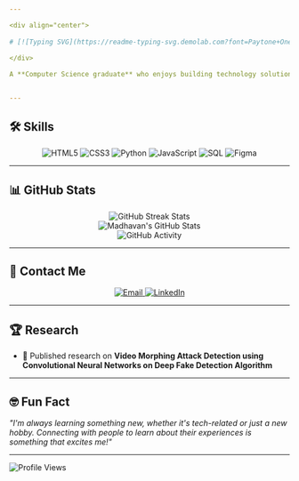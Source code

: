 ```yaml
---

<div align="center">
  
# [![Typing SVG](https://readme-typing-svg.demolab.com?font=Paytone+One&size=40&letterSpacing=2px&duration=4000&pause=1000&color=FFCC66&center=true&width=435&lines=Hi+there+%F0%9F%91%8B;I'm+Madhavan!)](https://git.io/typing-svg)
  
</div>

A **Computer Science graduate** who enjoys building technology solutions and exploring new ideas. I have some experience in Front-end Development, machine learning, and in Generative AI and I'm always keen on collaborating to create something amazing.


---
```


## 🛠 Skills

<p align="center">
  <img src="https://img.shields.io/badge/HTML5-FFCC66?style=for-the-badge&logo=html5&logoColor=black" alt="HTML5">
  <img src="https://img.shields.io/badge/CSS3-F2E6D9?style=for-the-badge&logo=css3&logoColor=black" alt="CSS3">
  <img src="https://img.shields.io/badge/Python-FFCC66?style=for-the-badge&logo=python&logoColor=black" alt="Python">
  <img src="https://img.shields.io/badge/JavaScript-F2E6D9?style=for-the-badge&logo=javascript&logoColor=black" alt="JavaScript">
  <img src="https://img.shields.io/badge/SQL-FFCC66?style=for-the-badge&logo=mysql&logoColor=black" alt="SQL">
  <img src="https://img.shields.io/badge/Figma-F2E6D9?style=for-the-badge&logo=figma&logoColor=black" alt="Figma">

</p>

---

## 📊 GitHub Stats

<p align="center">
  <img src="https://github-readme-streak-stats.herokuapp.com/?user=R-Madhavan&theme=highcontrast&hide_border=true&background=1C1C1C&stroke=FFCC66&ring=FFCC66&fire=F2E6D9&currStreakLabel=FFCC66" alt="GitHub Streak Stats" />
  <br>
  <img src="https://github-readme-stats.vercel.app/api?username=R-Madhavan&show_icons=true&theme=highcontrast&icon_color=FFCC66&title_color=FFCC66&text_color=F2F2F2&bg_color=1C1C1C" alt="Madhavan's GitHub Stats" />
  <br>
  <img src="https://github-profile-summary-cards.vercel.app/api/cards/profile-details?username=R-Madhavan&theme=highcontrast&background=1C1C1C&title_color=FFCC66&text_color=F2E6D9" alt="GitHub Activity" />
</p>

---

## 📧 Contact Me

<p align="center">
  <a href="mailto:madhavan3102002@gmail.com?subject=Hello%20Madhavan!&body=I%20found%20your%20GitHub%20profile%20and%20wanted%20to%20reach%20out.">
    <img src="https://img.shields.io/badge/Email-FFCC66?style=for-the-badge&logo=gmail&logoColor=black" alt="Email">
  </a>
  <a href="https://www.linkedin.com/in/madhavan-r1/">
    <img src="https://img.shields.io/badge/LinkedIn-F2E6D9?style=for-the-badge&logo=linkedin&logoColor=black" alt="LinkedIn">
  </a>
</p>

---

## 🏆 Research

- 🏅 Published research on **Video Morphing Attack Detection using Convolutional Neural Networks on Deep Fake Detection Algorithm**

---

## 🤓 Fun Fact

_"I'm always learning something new, whether it's tech-related or just a new hobby. Connecting with people to learn about their experiences is something that excites me!"_

---
![Profile Views](https://hits.seeyoufarm.com/api/count/incr/badge.svg?url=https://github.com/R-Madhavan/&title=Profile%20Views)
